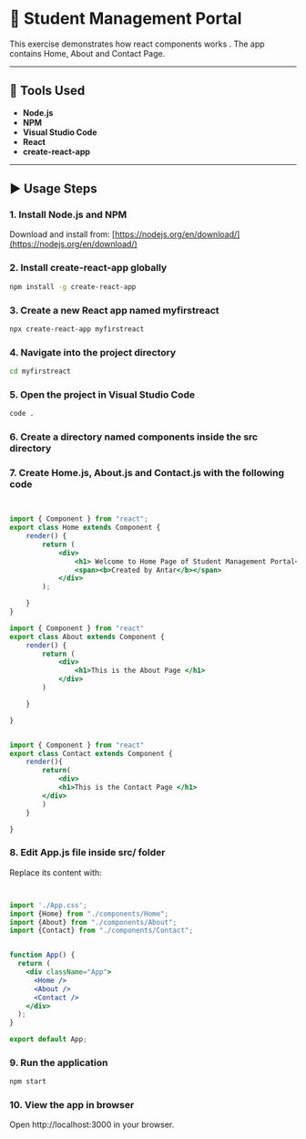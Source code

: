 # 🧪 Student Management Portal

This exercise demonstrates how react components works . The app contains Home, About and Contact Page.

---

## 🔧 Tools Used

- **Node.js**
- **NPM**
- **Visual Studio Code**
- **React**
- **create-react-app**

---

## ▶️ Usage Steps

### 1. Install Node.js and NPM
Download and install from: [https://nodejs.org/en/download/](https://nodejs.org/en/download/)

### 2. Install create-react-app globally
```bash
npm install -g create-react-app
```
### 3. Create a new React app named myfirstreact
```bash
npx create-react-app myfirstreact
```
### 4. Navigate into the project directory
```bash
cd myfirstreact
```
### 5. Open the project in Visual Studio Code
```bash
code .
```

### 6. Create a directory named components inside the src directory
### 7. Create Home.js, About.js and Contact.js with the following code
```jsx


import { Component } from "react";
export class Home extends Component {
    render() {
        return (
            <div>
                <h1> Welcome to Home Page of Student Management Portal</h1>
                <span><b>Created by Antar</b></span>
            </div>
        );

    }
}

import { Component } from "react"
export class About extends Component {
    render() {
        return (
            <div>
                <h1>This is the About Page </h1>
            </div>
        )

    }

}


import { Component } from "react"
export class Contact extends Component {
    render(){
        return(
            <div>
            <h1>This is the Contact Page </h1>
        </div>
        )
    }

}


 ```
### 8. Edit App.js file inside src/ folder
Replace its content with:

```jsx


import './App.css';
import {Home} from "./components/Home";
import {About} from "./components/About";
import {Contact} from "./components/Contact";


function App() {
  return (
    <div className="App">
      <Home />
      <About />
      <Contact />
    </div>
  );
}

export default App;

```
### 9. Run the application

```bash
npm start
```
### 10. View the app in browser
Open http://localhost:3000 in your browser.
